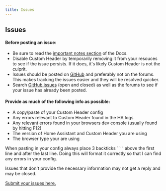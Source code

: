 ```yaml
---
title: Issues
---
```


## Issues

#### Before posting an issue:

- Be sure to read the [important notes section](#intro/notes) of the Docs.
- Disable Custom Header by temporarily removing it from your resouces to see if the issue persists. If it does, it's likely Custom Header is not the culprit.
- Issues should be posted on [GitHub](https://github.com/maykar/custom-header/issues/new/choose) and preferably not on the forums. This makes tracking the issues easier and they will be resolved quicker.
- Search [GitHub issues](https://github.com/maykar/custom-header/issues?q=is%3Aissue) (open and closed) as well as the forums to see if your issue has already been posted.

#### Provide as much of the following info as possible:

- A copy/paste of your Custom Header config
- Any errors relevant to Custom Header found in the HA logs
- Any relevant errors found in your browsers dev console (usually found by hitting F12)
- The version of Home Assistant and Custom Header you are using
- The browser type your are using

When pasting in your config always place 3 backticks ` ``` ` above the first line and after the last line. Doing this will format it correctly so that I can find any errors in your config.

Issues that don't provide the necessary information may not get a reply and may be closed.

[Submit your issues here.](https://github.com/maykar/custom-header/issues/new/choose)
